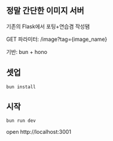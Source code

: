 ## 정말 간단한 이미지 서버

기존의 Flask에서 포팅+연습겸 작성됌

GET 파라미터: /image?tag={image_name}

기반: bun + hono

## 셋업

```
bun install
```
## 시작

```
bun run dev
```

open http://localhost:3001
